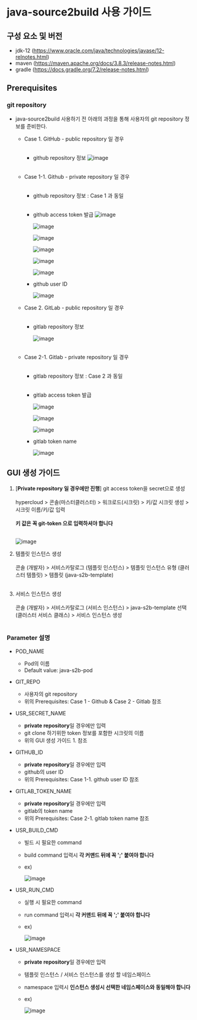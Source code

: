 # java-source2build 사용 가이드

## 구성 요소 및 버전
* jdk-12 (https://www.oracle.com/java/technologies/javase/12-relnotes.html)
* maven (https://maven.apache.org/docs/3.8.3/release-notes.html)
* gradle (https://docs.gradle.org/7.2/release-notes.html)

## Prerequisites

### git repository

* java-source2build 사용하기 전 아래의 과정을 통해 사용자의 git repository 정보를 준비한다.

  * Case 1. GitHub - public repository 일 경우
   <br><br/>
    * github repository 정보
      ![image](figure/public_repo.png)
    <br><br/>
  
  * Case 1-1. Github - private repository 일 경우
    <br><br/>
    * github repository 정보 : Case 1 과 동일
    <br><br/>
    * github access token 발급
      ![image](figure/private_repo_1.png)

      ![image](figure/private_repo_2.png)

      ![image](figure/private_repo_3.png)

      ![image](figure/private_repo_4.png)

      ![image](figure/private_repo_5.png)

      ![image](figure/private_repo_6.png)

    * github user ID 

      ![image](figure/userID.png)

  * Case 2. GitLab - public repository 일 경우
    <br><br/>
    * gitlab repository 정보

      ![image](figure/gitlab-repo.png)
    <br><br/>
  * Case 2-1. Gitlab - private repository 일 경우
    <br><br/>
    * gitlab repository 정보 : Case 2 과 동일
    <br><br/>
    * gitlab access token 발급

      ![image](figure/gitlab-token_1.png)

      ![image](figure/gitlab-token_2.png)

      ![image](figure/gitlab-token_3.png)

    * gitlab token name 

      ![image](figure/gitlab-token-name.png)


## GUI 생성 가이드

  1. [**Private repository 일 경우에만 진행**] git access token을 secret으로 생성
    <br><br/>
    hypercloud > 콘솔(마스터클러스터) > 워크로드(시크릿) > 키/값 시크릿 생성 > 시크릿 이름/키/값 입력 
    <br><br/>
    **키 값은 꼭 git-token 으로 입력하셔야 합니다**
    <br><br/>
    
       ![image](figure/하이퍼클라우드_시크릿.png)


  2. 템플릿 인스턴스 생성
    <br><br/>
    콘솔 (개발자) > 서비스카탈로그 (템플릿 인스턴스) > 템플릿 인스턴스 유형 (클러스터 템플릿) > 템플릿 (java-s2b-template)
    <br><br/>
  
  3. 서비스 인스턴스 생성
    <br><br/>
    콘솔 (개발자) > 서비스카탈로그 (서비스 인스턴스) > java-s2b-template 선택 (클러스터 서비스 클래스) > 서비스 인스턴스 생성
    <br><br/>

### Parameter 설명

* POD_NAME
  * Pod의 이름
  * Default value: java-s2b-pod
  
* GIT_REPO
  * 사용자의 git repository 
  * 위의 Prerequisites: Case 1 - Github & Case 2 - Gitlab 참조
  
* USR_SECRET_NAME
  * **private repository**일 경우에만 입력
  * git clone 하기위한 token 정보를 포함한 시크릿의 이름
  * 위의 GUI 생성 가이드 1. 참조
  
* GITHUB_ID
  * **private repository**일 경우에만 입력
  * github의 user ID
  * 위의 Prerequisites: Case 1-1. github user ID 참조

* GITLAB_TOKEN_NAME
  * **private repository**일 경우에만 입력
  * gitlab의 token name
  * 위의 Prerequisites: Case 2-1. gitlab token name 참조

* USR_BUILD_CMD
  * 빌드 시 필요한 command
  * build command 입력시 **각 커맨드 뒤에 꼭 ';' 붙여야 합니다**
  * ex) 

    ![image](figure/build_cmd_example.png)

* USR_RUN_CMD
  * 실행 시 필요한 command
  * run command 입력시 **각 커맨드 뒤에 꼭 ';' 붙여야 합니다**
  * ex) 

    ![image](figure/run_cmd_example.png)

* USR_NAMESPACE
  * **private repository**일 경우에만 입력
  * 템플릿 인스턴스 / 서비스 인스턴스를 생성 할 네임스페이스
  * namespace 입력시 **인스턴스 생성시 선택한 네임스페이스와 동일해야 합니다**
  * ex)

    ![image](figure/usr_namespace.png)

